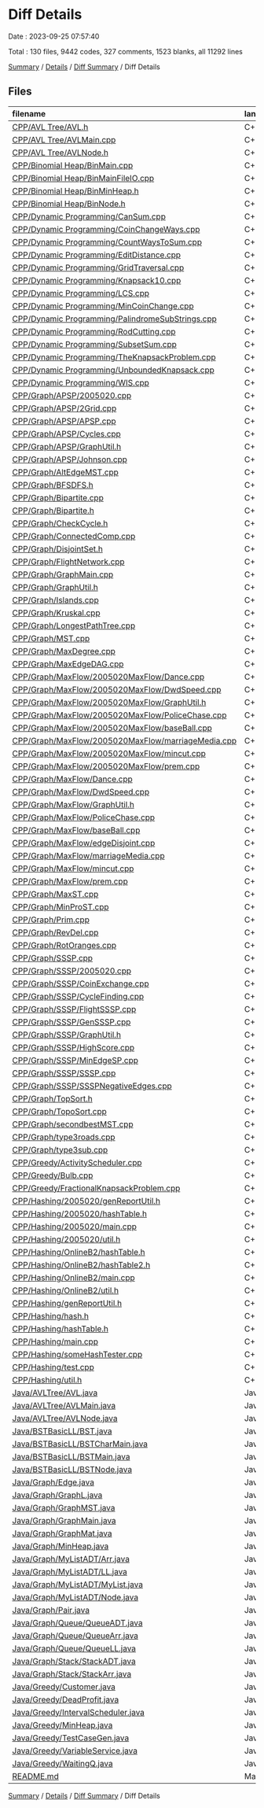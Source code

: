 # Diff Details

Date : 2023-09-25 07:57:40

Total : 130 files,  9442 codes, 327 comments, 1523 blanks, all 11292 lines

[Summary](results.md) / [Details](details.md) / [Diff Summary](diff.md) / Diff Details

## Files
| filename | language | code | comment | blank | total |
| :--- | :--- | ---: | ---: | ---: | ---: |
| [CPP/AVL Tree/AVL.h](/CPP/AVL%20Tree/AVL.h) | C++ | 177 | 1 | 24 | 202 |
| [CPP/AVL Tree/AVLMain.cpp](/CPP/AVL%20Tree/AVLMain.cpp) | C++ | 82 | 0 | 13 | 95 |
| [CPP/AVL Tree/AVLNode.h](/CPP/AVL%20Tree/AVLNode.h) | C++ | 58 | 0 | 9 | 67 |
| [CPP/Binomial Heap/BinMain.cpp](/CPP/Binomial%20Heap/BinMain.cpp) | C++ | 45 | 2 | 6 | 53 |
| [CPP/Binomial Heap/BinMainFileIO.cpp](/CPP/Binomial%20Heap/BinMainFileIO.cpp) | C++ | 57 | 0 | 11 | 68 |
| [CPP/Binomial Heap/BinMinHeap.h](/CPP/Binomial%20Heap/BinMinHeap.h) | C++ | 110 | 16 | 20 | 146 |
| [CPP/Binomial Heap/BinNode.h](/CPP/Binomial%20Heap/BinNode.h) | C++ | 111 | 3 | 16 | 130 |
| [CPP/Dynamic Programming/CanSum.cpp](/CPP/Dynamic%20Programming/CanSum.cpp) | C++ | 33 | 1 | 2 | 36 |
| [CPP/Dynamic Programming/CoinChangeWays.cpp](/CPP/Dynamic%20Programming/CoinChangeWays.cpp) | C++ | 41 | 0 | 4 | 45 |
| [CPP/Dynamic Programming/CountWaysToSum.cpp](/CPP/Dynamic%20Programming/CountWaysToSum.cpp) | C++ | 25 | 1 | 0 | 26 |
| [CPP/Dynamic Programming/EditDistance.cpp](/CPP/Dynamic%20Programming/EditDistance.cpp) | C++ | 44 | 0 | 5 | 49 |
| [CPP/Dynamic Programming/GridTraversal.cpp](/CPP/Dynamic%20Programming/GridTraversal.cpp) | C++ | 45 | 1 | 13 | 59 |
| [CPP/Dynamic Programming/Knapsack10.cpp](/CPP/Dynamic%20Programming/Knapsack10.cpp) | C++ | 39 | 0 | 12 | 51 |
| [CPP/Dynamic Programming/LCS.cpp](/CPP/Dynamic%20Programming/LCS.cpp) | C++ | 55 | 0 | 5 | 60 |
| [CPP/Dynamic Programming/MinCoinChange.cpp](/CPP/Dynamic%20Programming/MinCoinChange.cpp) | C++ | 34 | 1 | 4 | 39 |
| [CPP/Dynamic Programming/PalindromeSubStrings.cpp](/CPP/Dynamic%20Programming/PalindromeSubStrings.cpp) | C++ | 32 | 0 | 7 | 39 |
| [CPP/Dynamic Programming/RodCutting.cpp](/CPP/Dynamic%20Programming/RodCutting.cpp) | C++ | 35 | 0 | 2 | 37 |
| [CPP/Dynamic Programming/SubsetSum.cpp](/CPP/Dynamic%20Programming/SubsetSum.cpp) | C++ | 48 | 0 | 6 | 54 |
| [CPP/Dynamic Programming/TheKnapsackProblem.cpp](/CPP/Dynamic%20Programming/TheKnapsackProblem.cpp) | C++ | 23 | 2 | 4 | 29 |
| [CPP/Dynamic Programming/UnboundedKnapsack.cpp](/CPP/Dynamic%20Programming/UnboundedKnapsack.cpp) | C++ | 23 | 0 | 5 | 28 |
| [CPP/Dynamic Programming/WIS.cpp](/CPP/Dynamic%20Programming/WIS.cpp) | C++ | 68 | 0 | 6 | 74 |
| [CPP/Graph/APSP/2005020.cpp](/CPP/Graph/APSP/2005020.cpp) | C++ | 94 | 0 | 14 | 108 |
| [CPP/Graph/APSP/2Grid.cpp](/CPP/Graph/APSP/2Grid.cpp) | C++ | 48 | 0 | 4 | 52 |
| [CPP/Graph/APSP/APSP.cpp](/CPP/Graph/APSP/APSP.cpp) | C++ | 93 | 0 | 15 | 108 |
| [CPP/Graph/APSP/Cycles.cpp](/CPP/Graph/APSP/Cycles.cpp) | C++ | 111 | 0 | 15 | 126 |
| [CPP/Graph/APSP/GraphUtil.h](/CPP/Graph/APSP/GraphUtil.h) | C++ | 26 | 0 | 3 | 29 |
| [CPP/Graph/APSP/Johnson.cpp](/CPP/Graph/APSP/Johnson.cpp) | C++ | 121 | 1 | 16 | 138 |
| [CPP/Graph/AltEdgeMST.cpp](/CPP/Graph/AltEdgeMST.cpp) | C++ | 55 | 1 | 16 | 72 |
| [CPP/Graph/BFSDFS.h](/CPP/Graph/BFSDFS.h) | C++ | 81 | 12 | 19 | 112 |
| [CPP/Graph/Bipartite.cpp](/CPP/Graph/Bipartite.cpp) | C++ | 20 | 0 | 3 | 23 |
| [CPP/Graph/Bipartite.h](/CPP/Graph/Bipartite.h) | C++ | 27 | 0 | 0 | 27 |
| [CPP/Graph/CheckCycle.h](/CPP/Graph/CheckCycle.h) | C++ | 20 | 0 | 5 | 25 |
| [CPP/Graph/ConnectedComp.cpp](/CPP/Graph/ConnectedComp.cpp) | C++ | 39 | 0 | 9 | 48 |
| [CPP/Graph/DisjointSet.h](/CPP/Graph/DisjointSet.h) | C++ | 26 | 0 | 2 | 28 |
| [CPP/Graph/FlightNetwork.cpp](/CPP/Graph/FlightNetwork.cpp) | C++ | 64 | 13 | 18 | 95 |
| [CPP/Graph/GraphMain.cpp](/CPP/Graph/GraphMain.cpp) | C++ | 74 | 0 | 20 | 94 |
| [CPP/Graph/GraphUtil.h](/CPP/Graph/GraphUtil.h) | C++ | 26 | 0 | 3 | 29 |
| [CPP/Graph/Islands.cpp](/CPP/Graph/Islands.cpp) | C++ | 56 | 0 | 6 | 62 |
| [CPP/Graph/Kruskal.cpp](/CPP/Graph/Kruskal.cpp) | C++ | 52 | 1 | 16 | 69 |
| [CPP/Graph/LongestPathTree.cpp](/CPP/Graph/LongestPathTree.cpp) | C++ | 77 | 1 | 11 | 89 |
| [CPP/Graph/MST.cpp](/CPP/Graph/MST.cpp) | C++ | 108 | 1 | 29 | 138 |
| [CPP/Graph/MaxDegree.cpp](/CPP/Graph/MaxDegree.cpp) | C++ | 59 | 0 | 13 | 72 |
| [CPP/Graph/MaxEdgeDAG.cpp](/CPP/Graph/MaxEdgeDAG.cpp) | C++ | 40 | 0 | 6 | 46 |
| [CPP/Graph/MaxFlow/2005020MaxFlow/Dance.cpp](/CPP/Graph/MaxFlow/2005020MaxFlow/Dance.cpp) | C++ | 76 | 8 | 18 | 102 |
| [CPP/Graph/MaxFlow/2005020MaxFlow/DwdSpeed.cpp](/CPP/Graph/MaxFlow/2005020MaxFlow/DwdSpeed.cpp) | C++ | 132 | 15 | 17 | 164 |
| [CPP/Graph/MaxFlow/2005020MaxFlow/GraphUtil.h](/CPP/Graph/MaxFlow/2005020MaxFlow/GraphUtil.h) | C++ | 26 | 0 | 3 | 29 |
| [CPP/Graph/MaxFlow/2005020MaxFlow/PoliceChase.cpp](/CPP/Graph/MaxFlow/2005020MaxFlow/PoliceChase.cpp) | C++ | 130 | 11 | 17 | 158 |
| [CPP/Graph/MaxFlow/2005020MaxFlow/baseBall.cpp](/CPP/Graph/MaxFlow/2005020MaxFlow/baseBall.cpp) | C++ | 171 | 17 | 26 | 214 |
| [CPP/Graph/MaxFlow/2005020MaxFlow/marriageMedia.cpp](/CPP/Graph/MaxFlow/2005020MaxFlow/marriageMedia.cpp) | C++ | 144 | 14 | 16 | 174 |
| [CPP/Graph/MaxFlow/2005020MaxFlow/mincut.cpp](/CPP/Graph/MaxFlow/2005020MaxFlow/mincut.cpp) | C++ | 110 | 11 | 15 | 136 |
| [CPP/Graph/MaxFlow/2005020MaxFlow/prem.cpp](/CPP/Graph/MaxFlow/2005020MaxFlow/prem.cpp) | C++ | 157 | 14 | 18 | 189 |
| [CPP/Graph/MaxFlow/Dance.cpp](/CPP/Graph/MaxFlow/Dance.cpp) | C++ | 76 | 8 | 18 | 102 |
| [CPP/Graph/MaxFlow/DwdSpeed.cpp](/CPP/Graph/MaxFlow/DwdSpeed.cpp) | C++ | 132 | 15 | 17 | 164 |
| [CPP/Graph/MaxFlow/GraphUtil.h](/CPP/Graph/MaxFlow/GraphUtil.h) | C++ | 26 | 0 | 3 | 29 |
| [CPP/Graph/MaxFlow/PoliceChase.cpp](/CPP/Graph/MaxFlow/PoliceChase.cpp) | C++ | 130 | 11 | 17 | 158 |
| [CPP/Graph/MaxFlow/baseBall.cpp](/CPP/Graph/MaxFlow/baseBall.cpp) | C++ | 171 | 17 | 26 | 214 |
| [CPP/Graph/MaxFlow/edgeDisjoint.cpp](/CPP/Graph/MaxFlow/edgeDisjoint.cpp) | C++ | 119 | 11 | 18 | 148 |
| [CPP/Graph/MaxFlow/marriageMedia.cpp](/CPP/Graph/MaxFlow/marriageMedia.cpp) | C++ | 144 | 14 | 16 | 174 |
| [CPP/Graph/MaxFlow/mincut.cpp](/CPP/Graph/MaxFlow/mincut.cpp) | C++ | 110 | 11 | 15 | 136 |
| [CPP/Graph/MaxFlow/prem.cpp](/CPP/Graph/MaxFlow/prem.cpp) | C++ | 157 | 14 | 18 | 189 |
| [CPP/Graph/MaxST.cpp](/CPP/Graph/MaxST.cpp) | C++ | 67 | 0 | 17 | 84 |
| [CPP/Graph/MinProST.cpp](/CPP/Graph/MinProST.cpp) | C++ | 60 | 1 | 16 | 77 |
| [CPP/Graph/Prim.cpp](/CPP/Graph/Prim.cpp) | C++ | 71 | 1 | 18 | 90 |
| [CPP/Graph/RevDel.cpp](/CPP/Graph/RevDel.cpp) | C++ | 79 | 0 | 12 | 91 |
| [CPP/Graph/RotOranges.cpp](/CPP/Graph/RotOranges.cpp) | C++ | 57 | 0 | 8 | 65 |
| [CPP/Graph/SSSP.cpp](/CPP/Graph/SSSP.cpp) | C++ | 101 | 3 | 19 | 123 |
| [CPP/Graph/SSSP/2005020.cpp](/CPP/Graph/SSSP/2005020.cpp) | C++ | 78 | 0 | 16 | 94 |
| [CPP/Graph/SSSP/CoinExchange.cpp](/CPP/Graph/SSSP/CoinExchange.cpp) | C++ | 92 | 4 | 8 | 104 |
| [CPP/Graph/SSSP/CycleFinding.cpp](/CPP/Graph/SSSP/CycleFinding.cpp) | C++ | 47 | 4 | 8 | 59 |
| [CPP/Graph/SSSP/FlightSSSP.cpp](/CPP/Graph/SSSP/FlightSSSP.cpp) | C++ | 82 | 1 | 18 | 101 |
| [CPP/Graph/SSSP/GenSSSP.cpp](/CPP/Graph/SSSP/GenSSSP.cpp) | C++ | 91 | 3 | 13 | 107 |
| [CPP/Graph/SSSP/GraphUtil.h](/CPP/Graph/SSSP/GraphUtil.h) | C++ | 26 | 0 | 3 | 29 |
| [CPP/Graph/SSSP/HighScore.cpp](/CPP/Graph/SSSP/HighScore.cpp) | C++ | 45 | 3 | 7 | 55 |
| [CPP/Graph/SSSP/MinEdgeSP.cpp](/CPP/Graph/SSSP/MinEdgeSP.cpp) | C++ | 66 | 0 | 14 | 80 |
| [CPP/Graph/SSSP/SSSP.cpp](/CPP/Graph/SSSP/SSSP.cpp) | C++ | 110 | 4 | 16 | 130 |
| [CPP/Graph/SSSP/SSSPNegativeEdges.cpp](/CPP/Graph/SSSP/SSSPNegativeEdges.cpp) | C++ | 58 | 4 | 8 | 70 |
| [CPP/Graph/TopSort.h](/CPP/Graph/TopSort.h) | C++ | 90 | 0 | 16 | 106 |
| [CPP/Graph/TopoSort.cpp](/CPP/Graph/TopoSort.cpp) | C++ | 49 | 0 | 6 | 55 |
| [CPP/Graph/secondbestMST.cpp](/CPP/Graph/secondbestMST.cpp) | C++ | 102 | 1 | 24 | 127 |
| [CPP/Graph/type3roads.cpp](/CPP/Graph/type3roads.cpp) | C++ | 79 | 1 | 11 | 91 |
| [CPP/Graph/type3sub.cpp](/CPP/Graph/type3sub.cpp) | C++ | 119 | 2 | 16 | 137 |
| [CPP/Greedy/ActivityScheduler.cpp](/CPP/Greedy/ActivityScheduler.cpp) | C++ | 29 | 0 | 1 | 30 |
| [CPP/Greedy/Bulb.cpp](/CPP/Greedy/Bulb.cpp) | C++ | 16 | 13 | 0 | 29 |
| [CPP/Greedy/FractionalKnapsackProblem.cpp](/CPP/Greedy/FractionalKnapsackProblem.cpp) | C++ | 27 | 0 | 3 | 30 |
| [CPP/Hashing/2005020/genReportUtil.h](/CPP/Hashing/2005020/genReportUtil.h) | C++ | 27 | 0 | 1 | 28 |
| [CPP/Hashing/2005020/hashTable.h](/CPP/Hashing/2005020/hashTable.h) | C++ | 230 | 4 | 30 | 264 |
| [CPP/Hashing/2005020/main.cpp](/CPP/Hashing/2005020/main.cpp) | C++ | 60 | 1 | 16 | 77 |
| [CPP/Hashing/2005020/util.h](/CPP/Hashing/2005020/util.h) | C++ | 35 | 0 | 6 | 41 |
| [CPP/Hashing/OnlineB2/hashTable.h](/CPP/Hashing/OnlineB2/hashTable.h) | C++ | 227 | 4 | 31 | 262 |
| [CPP/Hashing/OnlineB2/hashTable2.h](/CPP/Hashing/OnlineB2/hashTable2.h) | C++ | 82 | 0 | 8 | 90 |
| [CPP/Hashing/OnlineB2/main.cpp](/CPP/Hashing/OnlineB2/main.cpp) | C++ | 48 | 0 | 4 | 52 |
| [CPP/Hashing/OnlineB2/util.h](/CPP/Hashing/OnlineB2/util.h) | C++ | 35 | 0 | 6 | 41 |
| [CPP/Hashing/genReportUtil.h](/CPP/Hashing/genReportUtil.h) | C++ | 30 | 0 | 1 | 31 |
| [CPP/Hashing/hash.h](/CPP/Hashing/hash.h) | C++ | 32 | 0 | 6 | 38 |
| [CPP/Hashing/hashTable.h](/CPP/Hashing/hashTable.h) | C++ | 230 | 4 | 30 | 264 |
| [CPP/Hashing/main.cpp](/CPP/Hashing/main.cpp) | C++ | 61 | 1 | 16 | 78 |
| [CPP/Hashing/someHashTester.cpp](/CPP/Hashing/someHashTester.cpp) | C++ | 69 | 1 | 6 | 76 |
| [CPP/Hashing/test.cpp](/CPP/Hashing/test.cpp) | C++ | 37 | 1 | 10 | 48 |
| [CPP/Hashing/util.h](/CPP/Hashing/util.h) | C++ | 35 | 0 | 6 | 41 |
| [Java/AVLTree/AVL.java](/Java/AVLTree/AVL.java) | Java | 148 | 2 | 22 | 172 |
| [Java/AVLTree/AVLMain.java](/Java/AVLTree/AVLMain.java) | Java | 76 | 0 | 8 | 84 |
| [Java/AVLTree/AVLNode.java](/Java/AVLTree/AVLNode.java) | Java | 33 | 0 | 11 | 44 |
| [Java/BSTBasicLL/BST.java](/Java/BSTBasicLL/BST.java) | Java | 192 | 4 | 30 | 226 |
| [Java/BSTBasicLL/BSTCharMain.java](/Java/BSTBasicLL/BSTCharMain.java) | Java | 72 | 0 | 6 | 78 |
| [Java/BSTBasicLL/BSTMain.java](/Java/BSTBasicLL/BSTMain.java) | Java | 80 | 0 | 6 | 86 |
| [Java/BSTBasicLL/BSTNode.java](/Java/BSTBasicLL/BSTNode.java) | Java | 33 | 0 | 10 | 43 |
| [Java/Graph/Edge.java](/Java/Graph/Edge.java) | Java | 30 | 0 | 7 | 37 |
| [Java/Graph/GraphL.java](/Java/Graph/GraphL.java) | Java | 25 | 0 | 6 | 31 |
| [Java/Graph/GraphMST.java](/Java/Graph/GraphMST.java) | Java | 43 | 0 | 5 | 48 |
| [Java/Graph/GraphMain.java](/Java/Graph/GraphMain.java) | Java | 29 | 0 | 4 | 33 |
| [Java/Graph/GraphMat.java](/Java/Graph/GraphMat.java) | Java | 173 | 0 | 24 | 197 |
| [Java/Graph/MinHeap.java](/Java/Graph/MinHeap.java) | Java | 153 | 0 | 24 | 177 |
| [Java/Graph/MyListADT/Arr.java](/Java/Graph/MyListADT/Arr.java) | Java | 135 | 3 | 25 | 163 |
| [Java/Graph/MyListADT/LL.java](/Java/Graph/MyListADT/LL.java) | Java | 122 | 0 | 18 | 140 |
| [Java/Graph/MyListADT/MyList.java](/Java/Graph/MyListADT/MyList.java) | Java | 16 | 4 | 4 | 24 |
| [Java/Graph/MyListADT/Node.java](/Java/Graph/MyListADT/Node.java) | Java | 42 | 3 | 11 | 56 |
| [Java/Graph/Pair.java](/Java/Graph/Pair.java) | Java | 14 | 0 | 3 | 17 |
| [Java/Graph/Queue/QueueADT.java](/Java/Graph/Queue/QueueADT.java) | Java | 10 | 0 | 6 | 16 |
| [Java/Graph/Queue/QueueArr.java](/Java/Graph/Queue/QueueArr.java) | Java | 54 | 0 | 13 | 67 |
| [Java/Graph/Queue/QueueLL.java](/Java/Graph/Queue/QueueLL.java) | Java | 54 | 0 | 13 | 67 |
| [Java/Graph/Stack/StackADT.java](/Java/Graph/Stack/StackADT.java) | Java | 8 | 0 | 5 | 13 |
| [Java/Graph/Stack/StackArr.java](/Java/Graph/Stack/StackArr.java) | Java | 40 | 0 | 11 | 51 |
| [Java/Greedy/Customer.java](/Java/Greedy/Customer.java) | Java | 31 | 0 | 9 | 40 |
| [Java/Greedy/DeadProfit.java](/Java/Greedy/DeadProfit.java) | Java | 95 | 0 | 22 | 117 |
| [Java/Greedy/IntervalScheduler.java](/Java/Greedy/IntervalScheduler.java) | Java | 33 | 1 | 8 | 42 |
| [Java/Greedy/MinHeap.java](/Java/Greedy/MinHeap.java) | Java | 162 | 0 | 24 | 186 |
| [Java/Greedy/TestCaseGen.java](/Java/Greedy/TestCaseGen.java) | Java | 26 | 0 | 5 | 31 |
| [Java/Greedy/VariableService.java](/Java/Greedy/VariableService.java) | Java | 41 | 0 | 6 | 47 |
| [Java/Greedy/WaitingQ.java](/Java/Greedy/WaitingQ.java) | Java | 35 | 0 | 11 | 46 |
| [README.md](/README.md) | Markdown | 45 | 0 | 16 | 61 |

[Summary](results.md) / [Details](details.md) / [Diff Summary](diff.md) / Diff Details